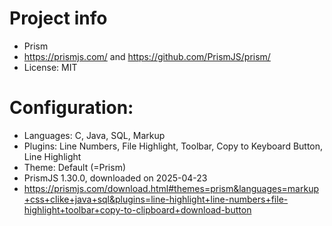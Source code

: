 # Project info
- Prism
- https://prismjs.com/ and https://github.com/PrismJS/prism/
- License: MIT

# Configuration:
- Languages: C, Java, SQL, Markup
- Plugins: Line Numbers, File Highlight, Toolbar, Copy to Keyboard Button, Line Highlight
- Theme: Default (=Prism)
- PrismJS 1.30.0, downloaded on 2025-04-23
- https://prismjs.com/download.html#themes=prism&languages=markup+css+clike+java+sql&plugins=line-highlight+line-numbers+file-highlight+toolbar+copy-to-clipboard+download-button
